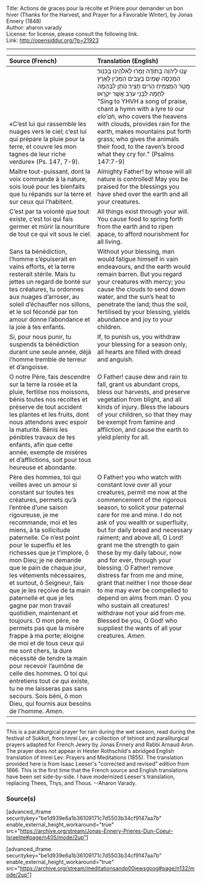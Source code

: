 <html>
<head></head>
<body>
Title: Actions de graces pour la récolte et Prière pour demander un bon hiver (Thanks for the Harvest, and Prayer for a Favorable Winter), by Jonas Ennery (1848)<br />
Author: aharon.varady<br />
License: for license, please consult the following link.<br />
Link: <a href="http://opensiddur.org/?p=21923">http://opensiddur.org/?p=21923</a>
<p />
<hr />

<table style="margin-left: auto;margin-right: auto;" class="draggable">
<thead><tr><th id="x" style="text-align: left;">Source (French)</th><th style="text-align: left;">Translation (English)</th></tr></thead>
<tbody>
<tr><td style="vertical-align:bottom;" width="46%">
<div class="french">
«C’est lui qui rassemble les nuages vers le ciel; c’est lui qui prépare la pluie pour la terre, et couvre les mon tagnes de leur riche verdure» (Ps. 147, 7-9).
</span></div></td>
 
<td style="vertical-align:top;" width="53%">
<span class="liturgy" style="direction: rtl; text-align: right;">
עֱנוּ לַיהוָה בְּתוֹדָה זַמְּרוּ לֵאלֹהֵינוּ בְכִנּוֹר׃ 
הַמְכַסֶּה שָׁמַיִם בְּעָבִים הַמֵּכִין לָאָרֶץ מָטָר הַמַּצְמִיחַ הָרִים חָצִיר׃ 
נוֹתֵן לִבְהֵמָה לַחְמָהּ לִבְנֵי עֹרֵב אֲשֶׁר יִקְרָאוּ׃</span>
&nbsp;
<div class="english">
"Sing to YHVH a song of praise, chant a hymn with a lyre to our <em>elo'ah</em>, 
who covers the heavens with clouds, provides rain for the earth, makes mountains put forth grass; 
who gives the animals their food, to the raven’s brood what they cry for." (Psalms 147:7-9)
</div></td></tr>


<tr><td style="vertical-align:top;" width="46%">
<div class="french">
Maître tout-puissant, dont la voix commande à la nature, sois loué pour les bienfaits que tu répands sur la terre et sur ceux qui l’habitent. 
</span></div></td>
 
<td style="vertical-align:top;" width="53%">
<div class="english">
Almighty Father! by whose will all nature is controlled! May you be praised for the blessings you have shed over the earth and all your creatures.
</div></td></tr>


<tr><td style="vertical-align:top;" width="46%">
<div class="french">
C’est par ta volonté que tout existe, c’est toi qui fais germer et mûrir la nourriture de tout ce qui vit sous le ciel.
</span></div></td>
 
<td style="vertical-align:top;" width="53%">
<div class="english">
All things exist through your will. You cause food to spring forth from the earth and to ripen apace, to afford nourishment for all living. 
</div></td></tr>


<tr><td style="vertical-align:top;" width="46%">
<div class="french">
Sans ta bénédiction, l’homme s’épuiserait en vains efforts, et la terre resterait stérile. Mais tu jettes un regard de bonté sur tes créatures, tu ordonnes aux nuages d’arroser, au soleil d’échauffer nos sillons, et le sol fécondé par ton amour donne l’abondance et la joie à tes enfants.
</span></div></td>
 
<td style="vertical-align:top;" width="53%">
<div class="english">
Without your blessing, man would fatigue himself in vain endeavours, and the earth would remain barren. But you regard your creatures with mercy; you cause the clouds to send down water, and the sun’s heat to penetrate the land; thus the soil, fertilised by your blessing, yields abundance and joy to your children.
</div></td></tr>


<tr><td style="vertical-align:top;" width="46%">
<div class="french">
Si, pour nous punir, tu suspends ta bénédiction durant une seule année, déjà l’homme tremble de terreur et d’angoisse.
</span></div></td>
 
<td style="vertical-align:top;" width="53%">
<div class="english">
If, to punish us, you withdraw your blessing for a season only, all hearts are filled with dread and anguish.
</div></td></tr>


<tr><td style="vertical-align:top;" width="46%">
<div class="french">
O notre Père, fais descendre sur la terre la rosée et la pluie, fertilise nos moissons, bénis toutes nos récoltes et préserve de tout accident les plantes et les fruits, dont nous attendons avec espoir la maturité. Bénis les pénibles travaux de tes enfants, afin que cette année, exempte de misères et d’afflictions, soit pour tous heureuse et abondante.
</span></div></td>
 
<td style="vertical-align:top;" width="53%">
<div class="english">
O Father! cause dew and rain to fall, grant us abundant crops, bless our harvests, and preserve vegetation from blight, and all kinds of injury. Bless the labours of your children, so that they may be exempt from famine and affliction, and cause the earth to yield plenty for all. 
</div></td></tr>


<tr><td style="vertical-align:top;" width="46%">
<div class="french">
Père des hommes, toi qui veilles avec un amour si constant sur toutes tes créatures, permets qu’à l’entrée d’une saison rigoureuse, je me recommande, moi et les miens, à ta sollicitude paternelle. Ce n’est point pour le superflu et les richesses que je t’implore, ô mon Dieu; je ne demande que le pain de chaque jour, les vétements nécessaires, et surtout, ô Seigneur, fais que je les reçoive de ta main paternelle et que je les gagne par mon travail quotidien, maintenant et toujours. O mon père, ne permets pas que la misère frappe à ma porte; éloigne de moi et de tous ceux qui me sont chers, la dure nécessité de tendre la main pour recevoir l’aumône de celle des hommes. O toi qui entretiens tout ce qui existe, tu ne me laisseras pas sans secours. Sois béni, ô mon Dieu, qui fournis aux besoins de l’homme. <em>Amen</em>.
</span></div></td>
 
<td style="vertical-align:top;" width="53%">
<div class="english">
O Father! you who watch with constant love over all your creatures, permit me now at the commencement of the rigorous season, to solicit your paternal care for me and mine. I do not ask of you wealth or superfluity, but for daily bread and necessary raiment; and above all, O Lord! grant me the strength to gain these by my daily labour, now and for ever, through your blessing. O Father! remove distress far from me and mine, grant that neither I nor those dear to me may ever be compelled to depend on alms from man. O you who sustain all creatures! withdraw not your aid from me. Blessed be you, O God! who suppliest the wants of all your creatures. <em>Amen</em>.
</div></td></tr>
</tbody></table>

<hr />

This is a paraliturgical prayer for rain during the wet season, read during the festival of Sukkot, from Imrei Lev, a collection of teḥinot and paraliturgical prayers adapted for French Jewry by Jonas Ennery and Rabbi Arnaud Aron. The prayer does not appear in Hester Rothschild's abridged English translation of Imrei Lev: Prayers and Meditations (1855). The translation provided here is from Isaac Leeser's "corrected and revised" edition from 1866. This is the first time that the French source and English translations have been set side-by-side. I have modernized Leeser's translation, replacing Thees, Thys, and Thous. --Aharon Varady.


<h3>Source(s)</h3>

[advanced_iframe securitykey="be1d939e6a1b36109171c7d5503b34cf9147aa7b" enable_external_height_workaround="true" src="https://archive.org/stream/Jonas-Ennery-Prieres-Dun-Coeur-Israelite#page/n405/mode/2up"]

[advanced_iframe securitykey="be1d939e6a1b36109171c7d5503b34cf9147aa7b" enable_external_height_workaround="true" src="https://archive.org/stream/meditationsandp00jewsgoog#page/n132/mode/2up"]
</body>
</html>